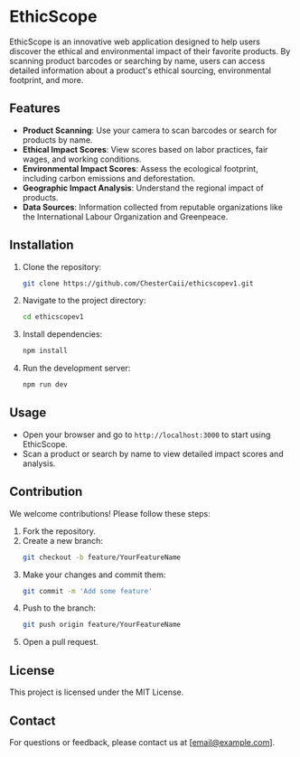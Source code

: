 # EthicScope

EthicScope is an innovative web application designed to help users discover the ethical and environmental impact of their favorite products. By scanning product barcodes or searching by name, users can access detailed information about a product's ethical sourcing, environmental footprint, and more.

## Features

- **Product Scanning**: Use your camera to scan barcodes or search for products by name.
- **Ethical Impact Scores**: View scores based on labor practices, fair wages, and working conditions.
- **Environmental Impact Scores**: Assess the ecological footprint, including carbon emissions and deforestation.
- **Geographic Impact Analysis**: Understand the regional impact of products.
- **Data Sources**: Information collected from reputable organizations like the International Labour Organization and Greenpeace.

## Installation

1. Clone the repository:
   ```bash
   git clone https://github.com/ChesterCaii/ethicscopev1.git
   ```
2. Navigate to the project directory:
   ```bash
   cd ethicscopev1
   ```
3. Install dependencies:
   ```bash
   npm install
   ```
4. Run the development server:
   ```bash
   npm run dev
   ```

## Usage

- Open your browser and go to `http://localhost:3000` to start using EthicScope.
- Scan a product or search by name to view detailed impact scores and analysis.

## Contribution

We welcome contributions! Please follow these steps:

1. Fork the repository.
2. Create a new branch:
   ```bash
   git checkout -b feature/YourFeatureName
   ```
3. Make your changes and commit them:
   ```bash
   git commit -m 'Add some feature'
   ```
4. Push to the branch:
   ```bash
   git push origin feature/YourFeatureName
   ```
5. Open a pull request.

## License

This project is licensed under the MIT License.

## Contact

For questions or feedback, please contact us at [email@example.com]. 